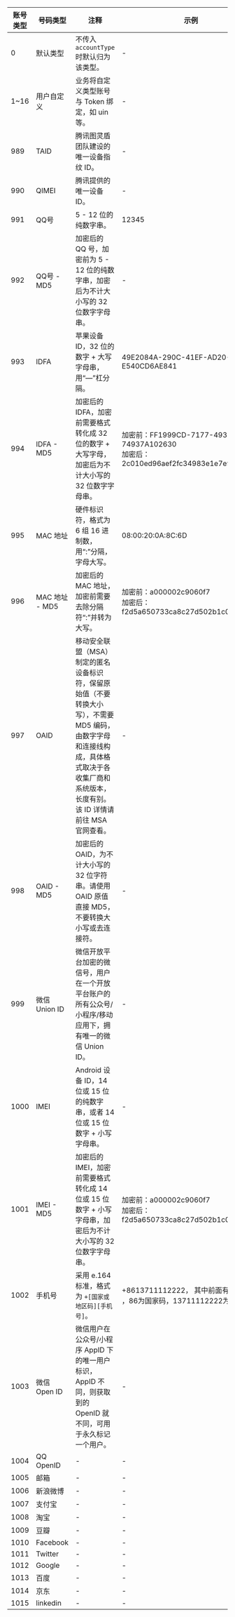

| 账号类型 | 号码类型   | 注释                                                         | 示例                                 |
| ----------- | ---------- | ------------------------------------------------------------ | ------------------------------------ |
| 0           | 默认类型   | 不传入 `accountType` 时默认归为该类型。                      | -                                    |
| 1~16        | 用户自定义 | 业务将自定义类型账号与 Token 绑定，如 uin 等。               | -                                    |
| 989         | TAID       | 腾讯图灵盾团队建设的唯一设备指纹 ID。                        | -                                    |
| 990         | QIMEI      | 腾讯提供的唯一设备 ID。                                      | -                                    |
| 991         | QQ号       | 5 - 12 位的纯数字串。                                        | 12345                                |
| 992         | QQ号 - MD5 | 加密后的 QQ 号，加密前为 5 - 12 位的纯数字串，加密后为不计大小写的 32 位数字字母串。 | -                                    |
| 993         | IDFA       | 苹果设备 ID，32 位的数字 + 大写字母串，用“—”杠分隔。         | 49E2084A-290C-41EF-AD20-E540CD6AE841 |
|994|IDFA - MD5|加密后的 IDFA，加密前需要格式转化成 32 位的数字 + 大写字母，加密后为不计大小写的 32 位数字字母串。|加密前：FF1999CD-7177-4937-A474-74937A102630<br>加密后：2c010ed96aef2fc34983e1e7e9176b7e
|995|MAC 地址|硬件标识符，格式为 6 组 16 进制数，用“:”分隔，字母大写。|08:00:20:0A:8C:6D|
|996|MAC 地址 - MD5|加密后的 MAC 地址，加密前需要去除分隔符“:”并转为大写。|加密前：a000002c9060f7<br>加密后：f2d5a650733ca8c27d502b1c08da14e5
|997|OAID|移动安全联盟（MSA）制定的匿名设备标识符，保留原始值（不要转换大小写），不需要 MD5 编码，由数字字母和连接线构成，具体格式取决于各收集厂商和系统版本，长度有别。该 ID 详情请前往 MSA 官网查看。|-|
|998|OAID - MD5|加密后的 OAID，为不计大小写的 32 位字符串。请使用 OAID 原值直接 MD5，不要转换大小写或去连接符。|-|
|999|微信 Union ID|微信开放平台加密的微信号，用户在一个开放平台账户的所有公众号/小程序/移动应用下，拥有唯一的微信 Union ID。|-|
|1000|IMEI|Android 设备 ID，14 位或 15 位的纯数字串，或者 14 位或 15 位数字 + 小写字母串。|-|
|1001|IMEI - MD5|加密后的 IMEI，加密前需要格式转化成 14 位或 15 位数字 + 小写字母串，加密后为不计大小写的 32 位数字字母串。|加密前：a000002c9060f7<br>加密后：f2d5a650733ca8c27d502b1c08da14e5|
|1002|手机号|采用 e.164 标准，格式为 `+[国家或地区码][手机号]`。 |+8613711112222， 其中前面有一个+号 ，86为国家码，13711112222为手机号|
|1003|微信 Open ID|微信用户在公众号/小程序 AppID 下的唯一用户标识，AppID 不同，则获取到的 OpenID 就不同，可用于永久标记一个用户。| - |
|1004|QQ OpenID|- |- |
|1005|邮箱|- |- |
|1006|新浪微博|- |- |
|1007|支付宝|- |- |
|1008|淘宝|- |- |
|1009|豆瓣|- |- |
|1010|Facebook|- |- |
|1011|Twitter|- |- |
|1012|Google|- |- |
|1013|百度|- |- |
|1014|京东|- |- |
|1015|linkedin|- |- |
